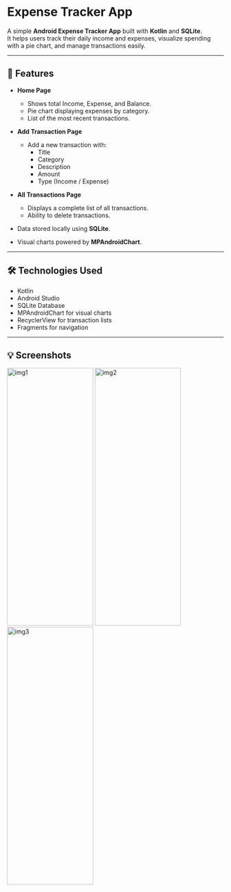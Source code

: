 # Expense Tracker App

A simple **Android Expense Tracker App** built with **Kotlin** and **SQLite**.  
It helps users track their daily income and expenses, visualize spending with a pie chart, and manage transactions easily.

---

## 📱 Features

- **Home Page**
  - Shows total Income, Expense, and Balance.
  - Pie chart displaying expenses by category.
  - List of the most recent transactions.

- **Add Transaction Page**
  - Add a new transaction with:
    - Title
    - Category
    - Description
    - Amount
    - Type (Income / Expense)

- **All Transactions Page**
  - Displays a complete list of all transactions.
  - Ability to delete transactions.

- Data stored locally using **SQLite**.
- Visual charts powered by **MPAndroidChart**.

---

## 🛠️ Technologies Used

- Kotlin
- Android Studio
- SQLite Database
- MPAndroidChart for visual charts
- RecyclerView for transaction lists
- Fragments for navigation

---

## 💡 Screenshots

<img width="200" height="600" alt="img1" src="https://github.com/user-attachments/assets/a7d549f9-c63a-4254-bef1-8e46b8366db4" />
<img width="200" height="600" alt="img2" src="https://github.com/user-attachments/assets/a6f38c0e-2082-44eb-b2ec-bffe0b504333" />
<img width="200" height="600" alt="img3" src="https://github.com/user-attachments/assets/c357cfaa-efc5-441a-9bb0-d8a58dcfe926" />

